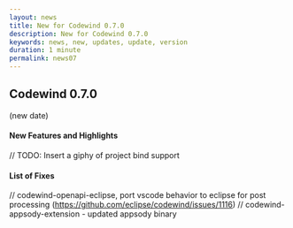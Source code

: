 ```yaml
---
layout: news
title: New for Codewind 0.7.0
description: New for Codewind 0.7.0
keywords: news, new, updates, update, version
duration: 1 minute
permalink: news07
---
```


## Codewind 0.7.0
(new date)

#### New Features and Highlights

// TODO: Insert a giphy of project bind support

#### List of Fixes
// codewind-openapi-eclipse, port vscode behavior to eclipse for post processing  (https://github.com/eclipse/codewind/issues/1116)
// codewind-appsody-extension - updated appsody binary

